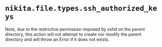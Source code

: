 
# `nikita.file.types.ssh_authorized_keys`

Note, due to the restrictive permission imposed by sshd on the parent directory,
this action will not attempt to create nor modify the parent directory and will
throw an Error if it does not exists.
